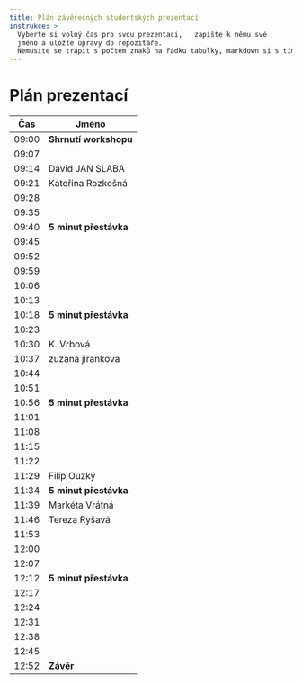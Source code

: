 ```yaml
---
title: Plán závěrečných studentských prezentací
instrukce: >
  Vyberte si volný čas pro svou prezentaci,   zapište k němu své 
  jméno a uložte úpravy do repozitáře.
  Nemusíte se trápit s počtem znaků na řádku tabulky, markdown si s tím poradí.
---
```


# Plán prezentací

| Čas   | Jméno                   |
|-------|-------------------------|
| 09:00 | **Shrnutí workshopu**   |
| 09:07 |                         |
| 09:14 |     David JAN SLABA     |
| 09:21 |                  Kateřina Rozkošná       |
| 09:28 |                         |
| 09:35 |                         |
| 09:40 | **5 minut přestávka**   |
| 09:45 |                         |
| 09:52 |                         |
| 09:59 |                         |
| 10:06 |                         |
| 10:13 |                         |
| 10:18 | **5 minut přestávka**   |
| 10:23 |                         |
| 10:30 | K. Vrbová                        |
| 10:37 |    zuzana jirankova                     |
| 10:44 |                         |
| 10:51 |                         |
| 10:56 | **5 minut přestávka**   |
| 11:01 |                         |
| 11:08 |                         |
| 11:15 |                         |
| 11:22 |                         |
| 11:29 |    Filip Ouzký                     |
| 11:34 | **5 minut přestávka**   |
| 11:39 |   Markéta Vrátná                      |
| 11:46 | Tereza Ryšavá                        |
| 11:53 |                         |
| 12:00 |                         |
| 12:07 |                         |
| 12:12 | **5 minut přestávka**   |
| 12:17 |                         |
| 12:24 |                         |
| 12:31 |                         |
| 12:38 |                         |
| 12:45 |                         |
| 12:52 | **Závěr**               |
